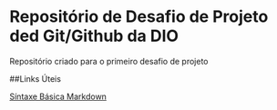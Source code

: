 # Repositório de Desafio de Projeto ded Git/Github da DIO 

<title>Bootcamp do Banco Pan - Aula que está ensinando como criar um novo repositório no github</title>

Repositório criado para o primeiro desafio de projeto

##Links Úteis

[Síntaxe Básica Markdown](https://www.markdownguide.org/basic-syntax/)
